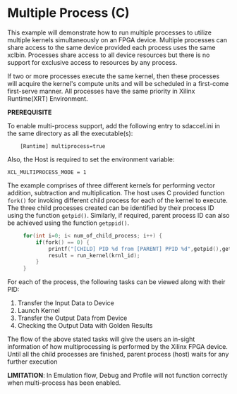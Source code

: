 Multiple Process (C)
======================

This example will demonstrate how to run multiple processes to utilize multiple kernels simultaneously on an FPGA device.
Multiple processes can share access to the same device provided each process uses the same xclbin.
Processes share access to all device resources but there is no support for exclusive access to resources by any process.

If two or more processes execute the same kernel, then these processes will acquire the kernel's compute units and will be
scheduled in a first-come first-serve manner. All processes have the same priority in Xilinx Runtime(XRT) Environment.

__PREREQUISITE__

To enable multi-process support, add the following entry to sdaccel.ini in the same directory as all the executable(s):

`	 [Runtime]
	 multiprocess=true`

Also, the Host is required to set the environment variable:

`XCL_MULTIPROCESS_MODE = 1`


The example comprises of three different kernels for performing vector addition, subtraction and multiplication.
The host uses C provided function `fork()` for invoking different child process for each of the kernel to execute.
The three child processes created can be identified by their process ID using the function `getpid()`. Similarly, if required, parent process ID
can also be achieved using the function `getppid()`.
```c
	 for(int i=0; i< num_of_child_process; i++) {
	     if(fork() == 0) {
	         printf("[CHILD] PID %d from [PARENT] PPID %d",getpid(),getppid());
	         result = run_kernel(krnl_id);
	     }
	 }
```
For each of the process, the following tasks can be viewed along with their PID:
1. Transfer the Input Data to Device
2. Launch Kernel
3. Transfer the Output Data from Device
4. Checking the Output Data with Golden Results

The flow of the above stated tasks will give the users an in-sight information of how multiprocessing is performed by the Xilinx FPGA device.
Until all the child processes are finished, parent process (host) waits for any further execution

__LIMITATION__: In Emulation flow, Debug and Profile will not function correctly when multi-process has been enabled.


